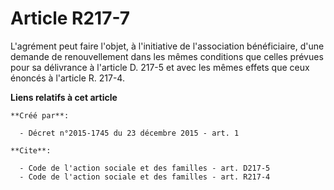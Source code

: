 # Article R217-7

L'agrément peut faire l'objet, à l'initiative de l'association bénéficiaire, d'une demande de renouvellement dans les mêmes
conditions que celles prévues pour sa délivrance à l'article D. 217-5 et avec les mêmes effets que ceux énoncés à l'article
R. 217-4.

**Liens relatifs à cet article**

	**Créé par**:

	  - Décret n°2015-1745 du 23 décembre 2015 - art. 1

	**Cite**:

	  - Code de l'action sociale et des familles - art. D217-5
	  - Code de l'action sociale et des familles - art. R217-4
